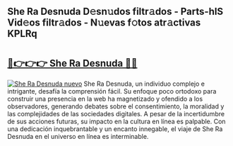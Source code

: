 ## She Ra Desnuda D𝚎sn𝚞dos filtr𝚊dos - Parts-hIS Vid𝚎os filtr𝚊dos - N𝚞evas f𝚘tos atr𝚊ctivas KPLRq

# <h2><a href="http://mb7alx.tromn.icu/?c=She+Ra+Desnuda">🔗👉👉👉 She Ra Desnuda 🔗🔗</a></h2>

[![She Ra Desnuda nuevo](https://i.imgur.com/pEAQMta.gif)](http://mb7alx.tromn.icu/?c=She+Ra+Desnuda)
She Ra Desnuda, un individuo complejo e intrigante, desafía la comprensión fácil. Su enfoque poco ortodoxo para construir una presencia en la web ha magnetizado y ofendido a los observadores, generando debates sobre el consentimiento, la moralidad y las complejidades de las sociedades digitales. A pesar de la incertidumbre de sus acciones futuras, su impacto en la cultura en línea es palpable. Con una dedicación inquebrantable y un encanto innegable, el viaje de She Ra Desnuda en el universo en línea es interminable.
